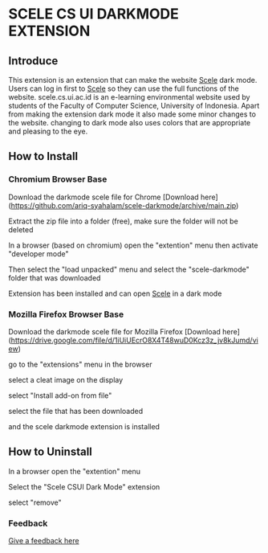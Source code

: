 # SCELE CS UI DARKMODE EXTENSION

## Introduce
	
This extension is an extension that can make the website [Scele](https://scele.cs.ui.ac.id) dark mode. Users can log in first to [Scele](https://scele.cs.ui.ac.id) so they can use the full functions of the website. scele.cs.ui.ac.id is an e-learning environmental website used by students of the Faculty of Computer Science, University of Indonesia. Apart from making the extension dark mode it also made some minor changes to the website. changing to dark mode also uses colors that are appropriate and pleasing to the eye.

## How to Install

### Chromium Browser Base
Download the darkmode scele file for Chrome [Download here] (https://github.com/ariq-syahalam/scele-darkmode/archive/main.zip)

Extract the zip file into a folder (free), make sure the folder will not be deleted

In a browser (based on chromium) open the "extention" menu then activate "developer mode"

Then select the "load unpacked" menu and select the "scele-darkmode" folder that was downloaded

Extension has been installed and can open [Scele](https://scele.cs.ui.ac.id) in a dark mode


### Mozilla Firefox Browser Base
Download the darkmode scele file for Mozilla Firefox [Download here] (https://drive.google.com/file/d/1iUiUEcrO8X4T48wuD0Kcz3z_jv8kJumd/view)

go to the "extensions" menu in the browser

select a cleat image on the display

select "Install add-on from file"

select the file that has been downloaded

and the scele darkmode extension is installed



## How to Uninstall

In a browser open the "extention" menu

Select the "Scele CSUI Dark Mode" extension

select "remove"


### Feedback
 [Give a feedback here](https://padlet.com/reyhanariq/a73mcw65b8bpji60)
